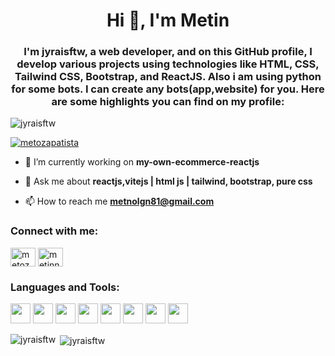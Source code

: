 <h1 align="center">Hi 👋, I'm Metin</h1>
<h3 align="center">I'm jyraisftw, a web developer, and on this GitHub profile, I develop various projects using technologies like HTML, CSS, Tailwind CSS, Bootstrap, and ReactJS. Also i am using python for some bots. I can create any bots(app,website) for you. Here are some highlights you can find on my profile:</h3>

<p align="left"> <img src="https://komarev.com/ghpvc/?username=jyraisftw&label=Profile%20views&color=0e75b6&style=flat" alt="jyraisftw" /> </p>

<p align="left"> <a href="https://twitter.com/metozapatista" target="blank"><img src="https://img.shields.io/twitter/follow/metozapatista?logo=twitter&style=for-the-badge" alt="metozapatista" /></a> </p>

- 🔭 I’m currently working on **my-own-ecommerce-reactjs**

- 💬 Ask me about **reactjs,vitejs | html js | tailwind, bootstrap, pure css**

- 📫 How to reach me **metnolgn81@gmail.com**

<h3 align="left">Connect with me:</h3>
<p align="left">
<a href="https://twitter.com/metozapatista" target="blank"><img align="center" src="https://raw.githubusercontent.com/rahuldkjain/github-profile-readme-generator/master/src/images/icons/Social/twitter.svg" alt="metozapatista" height="30" width="40" /></a>
<a href="https://instagram.com/metinnolgn" target="blank"><img align="center" src="https://raw.githubusercontent.com/rahuldkjain/github-profile-readme-generator/master/src/images/icons/Social/instagram.svg" alt="metinnolgn" height="30" width="40" /></a>
</p>

<h3 align="left">Languages and Tools:</h3>
<p align="left"> 
<img height="32" width="32" src="https://cdn.simpleicons.org/simpleicons/reactjs" />
<img height="32" width="32" src="https://cdn.simpleicons.org/simpleicons/js" />
<img height="32" width="32" src="https://cdn.simpleicons.org/simpleicons/jquery" />
<img height="32" width="32" src="https://cdn.simpleicons.org/simpleicons/vitejs" />
<img height="32" width="32" src="https://cdn.simpleicons.org/simpleicons/html" />
<img height="32" width="32" src="https://cdn.simpleicons.org/simpleicons/css" />
<img height="32" width="32" src="https://cdn.simpleicons.org/simpleicons/tailwind" />
<img height="32" width="32" src="https://cdn.simpleicons.org/simpleicons/bootstrap" />
</p>

<p><img align="left" src="https://github-readme-stats.vercel.app/api/top-langs?username=jyraisftw&show_icons=true&locale=en&layout=compact" alt="jyraisftw" /></p>

<p>&nbsp;<img align="center" src="https://github-readme-stats.vercel.app/api?username=jyraisftw&show_icons=true&locale=en" alt="jyraisftw" /></p>

